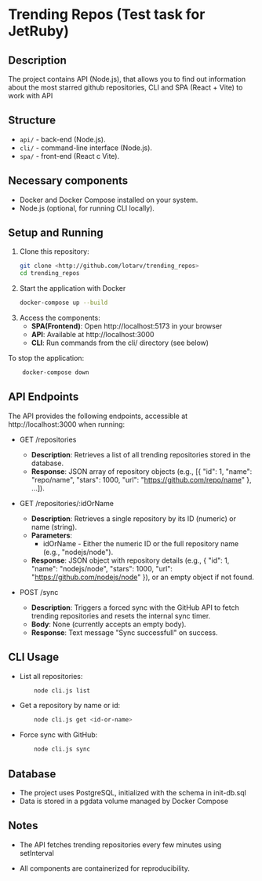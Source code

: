 # Trending Repos (Test task for JetRuby)

## Description
The project contains API (Node.js), that allows you to find out information about the most starred github repositories, CLI and SPA (React + Vite) to work with API

## Structure
- `api/` - back-end (Node.js).
- `cli/` - command-line interface (Node.js).
- `spa/` - front-end (React с Vite).

## Necessary components
- Docker and Docker Compose installed on your system.
- Node.js (optional, for running CLI locally).

## Setup and Running
1. Clone this repository:
    ```bash
    git clone <http://github.com/lotarv/trending_repos>
    cd trending_repos
    ```
2. Start the application with Docker
    ```bash
    docker-compose up --build
    ```
3. Access the components:
    - **SPA(Frontend)**: Open http://localhost:5173 in your browser
    - **API**: Available at http://localhost:3000
    - **CLI**: Run commands from the cli/ directory (see below)

To stop the application:
```bash
    docker-compose down
``` 

## API Endpoints
The API provides the following endpoints, accessible at http://localhost:3000 when running:

- GET /repositories
    - **Description**: Retrieves a list of all trending repositories stored in the database.
    - **Response**: JSON array of repository objects (e.g., [{ "id": 1, "name": "repo/name", "stars": 1000, "url": "https://github.com/repo/name" }, ...]).

 - GET /repositories/:idOrName
    - **Description**: Retrieves a single repository by its ID (numeric) or name (string).
    - **Parameters**:
        - idOrName - Either the numeric ID or the full repository name (e.g., "nodejs/node").
    - **Response**: JSON object with repository details (e.g., { "id": 1, "name": "nodejs/node", "stars": 1000, "url": "https://github.com/nodejs/node" }), or an empty object if not found.

- POST /sync
    - **Description**: Triggers a forced sync with the GitHub API to fetch trending repositories and resets the internal sync timer.
    - **Body**: None (currently accepts an empty body).
    - **Response**: Text message "Sync successfull" on success.

## CLI Usage

- List all repositories:
    ```bash
        node cli.js list 
    ```
- Get a repository by name or id:
    ```bash
        node cli.js get <id-or-name> 
    ```
- Force sync with GitHub:
    ```bash
        node cli.js sync
    ```
## Database

- The project uses PostgreSQL, initialized with the schema in init-db.sql
- Data is stored in a pgdata volume managed by Docker Compose

## Notes

- The API fetches trending repositories every few minutes using setInterval

- All components are containerized for reproducibility.
